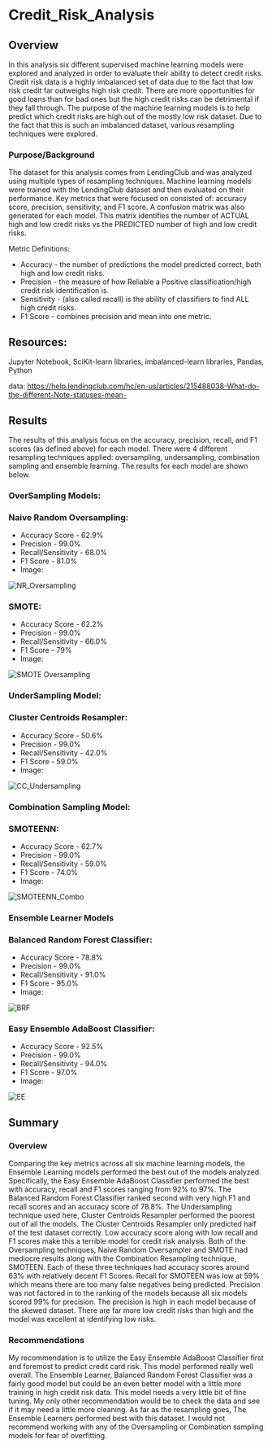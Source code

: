# Credit_Risk_Analysis
## Overview
In this analysis six different supervised machine learning models were explored and analyzed in order to evaluate their ability to detect credit risks.  Credit risk data is a highly imbalanced set of data due to the fact that low risk credit far outweighs high risk credit.  There are more opportunities for good loans than for bad ones but the high credit risks can be detrimental if they fall through.  The purpose of the machine learning models is to help predict which credit risks are high out of the mostly low risk dataset. Due to the fact that this is such an imbalanced dataset, various resampling techniques were explored. 
### Purpose/Background
The dataset for this analysis comes from LendingClub and was analyzed using multiple types of resampling techniques. Machine learning models were trained with the LendingClub dataset and then evaluated on their performance. Key metrics that were focused on consisted of: accuracy score, precision, sensitivity, and F1 score. A confusion matrix was also generated for each model. This matrix identifies the number of ACTUAL high and low credit risks vs the PREDICTED number of high and low credit risks. 

Metric Definitions:
- Accuracy - the number of predictions the model predicted correct, both high and low credit risks.
- Precision - the measure of how Reliable a Positive classification/high credit risk identification is.
- Sensitivity - (also called recall) is the ability of classifiers to find ALL high credit risks. 
- F1 Score - combines precision and mean into one metric. 

## Resources:
Jupyter Notebook, SciKit-learn libraries, imbalanced-learn libraries, Pandas, Python

data: https://help.lendingclub.com/hc/en-us/articles/215488038-What-do-the-different-Note-statuses-mean-

## Results

The results of this analysis focus on the accuracy, precision, recall, and F1 scores (as defined above) for each model. There were 4 different resampling techniques applied: oversampling, undersampling, combination sampling and ensemble learning. The results for each model are shown below. 

### OverSampling Models:
### Naive Random Oversampling:
- Accuracy Score - 62.9%
- Precision - 99.0%
- Recall/Sensitivity - 68.0% 
- F1 Score - 81.0%
- Image:

![NR_Oversampling](https://user-images.githubusercontent.com/106348899/194399649-8fe8d10f-49af-43a3-aadb-18d36c39a7ba.png)

### SMOTE: 
- Accuracy Score - 62.2%
- Precision - 99.0%
- Recall/Sensitivity - 66.0%
- F1 Score - 79%
- Image:

![SMOTE Oversampling](https://user-images.githubusercontent.com/106348899/194399900-2506bbe7-3eee-4152-ac73-e9a87b0afe01.png)

### UnderSampling Model:
### Cluster Centroids Resampler:
- Accuracy Score - 50.6%
- Precision - 99.0%
- Recall/Sensitivity - 42.0%
- F1 Score - 59.0%
- Image:

![CC_Undersampling](https://user-images.githubusercontent.com/106348899/194400093-8ccee62e-1407-4ec9-8949-5d863f7eacf8.png)

### Combination Sampling Model:
### SMOTEENN:
- Accuracy Score - 62.7%
- Precision - 99.0%
- Recall/Sensitivity - 59.0%
- F1 Score - 74.0%
- Image:

![SMOTEENN_Combo](https://user-images.githubusercontent.com/106348899/194400264-334d4ab8-14ec-4594-8762-c180e9607f07.png)

### Ensemble Learner Models
### Balanced Random Forest Classifier:
- Accuracy Score - 78.8%
- Precision - 99.0%
- Recall/Sensitivity - 91.0%
- F1 Score - 95.0%
- Image:

![BRF](https://user-images.githubusercontent.com/106348899/194400408-d164a721-a78f-4259-8af6-7afc402d7c9a.png)

### Easy Ensemble AdaBoost Classifier:
- Accuracy Score - 92.5%
- Precision - 99.0%
- Recall/Sensitivity - 94.0%
- F1 Score - 97.0%
- Image:

![EE](https://user-images.githubusercontent.com/106348899/194400552-72753ba5-3118-4165-9746-8678d2616828.png)

## Summary
### Overview
Comparing the key metrics across all six machine learning models, the Ensemble Learning models performed the best out of the models analyzed. Specifically, the Easy Ensemble AdaBoost Classifier performed the best with accuracy, recall and F1 scores ranging from 92% to 97%. The Balanced Random Forest Classifier ranked second with very high F1 and recall scores and an accuracy score of 78.8%.  The Undersampling technique used here, Cluster Centroids Resampler performed the poorest out of all the models. The Cluster Centroids Resampler only predicted half of the test dataset correctly. Low accuracy score along with low recall and F1 scores make this a terrible model for credit risk analysis. Both of the Oversampling techniques, Naive Random Oversampler and SMOTE had mediocre results along with the Combination Resampling technique, SMOTEEN. Each of these three techniques had accuracy scores around 63% with relatively decent F1 Scores. Recall for SMOTEEN was low at 59% which means there are too many false negatives being predicted. Precision was not factored in to the ranking of the models because all six models scored 99% for precision. The precision is high in each model because of the skewed dataset. There are far more low credit risks than high and the model was excellent at identifying low risks.  
### Recommendations
My recommendation is to utilize the Easy Ensemble AdaBoost Classifier first and foremost to predict credit card risk. This model performed really well overall. The Ensemble Learner, Balanced Random Forest Classifier was a fairly good model but could be an even better model with a little more training in high credit risk data. This model needs a very little bit of fine tuning.  My only other recommendation would be to check the data and see if it may need a little more cleaning. As far as the resampling goes, The Ensemble Learners performed best with this dataset. I would not recommend working with any of the Oversampling or Combination sampling models for fear of overfitting. 
